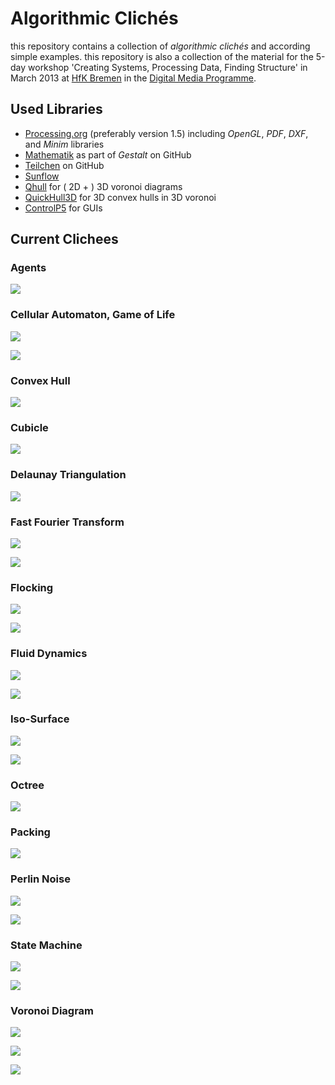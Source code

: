 Algorithmic Clichés
===================

this repository contains a collection of _algorithmic clichés_ and according simple examples. this repository is also a collection of the material for the 5-day workshop 'Creating Systems, Processing Data, Finding Structure' in March 2013 at [HfK Bremen](http://www.hfk-bremen.de/) in the [Digital Media Programme](http://digitalemedien-bremen.de/).

## Used Libraries

* [Processing.org](http://www.processing.org/) (preferably version 1.5) including _OpenGL_, _PDF_, _DXF_, and _Minim_ libraries
* [Mathematik](https://github.com/TheProduct/Gestalt) as part of _Gestalt_ on GitHub
* [Teilchen](https://github.com/d3p/teilchen) on GitHub
* [Sunflow](http://sunflow.sourceforge.net/)
* [Qhull](http://www.qhull.org/) for ( 2D + ) 3D voronoi diagrams
* [QuickHull3D](http://www.cs.ubc.ca/~lloyd/java/quickhull3d.html) for 3D convex hulls in 3D voronoi
* [ControlP5](http://www.sojamo.de/libraries/controlP5/) for GUIs

## Current Clichees

### Agents

[![](./images/sketches/Step07_IntroducingTime.png)
](https://github.com/d3p/algorithmic-cliches/blob/thereafter/sources/de/hfkbremen/algorithmiccliches/agents/Step07_IntroducingTime.java)

### Cellular Automaton, Game of Life

[![](./images/sketches/SketchGameOfLife2.png)](https://github.com/d3p/algorithmic-cliches/blob/thereafter/sources/de/hfkbremen/algorithmiccliches/cellularautomata/SketchGameOfLife2.java)

[![](./images/sketches/SketchGameOfLife3.png)](https://github.com/d3p/algorithmic-cliches/blob/thereafter/sources/de/hfkbremen/algorithmiccliches/cellularautomata/SketchGameOfLife3.java)

### Convex Hull

![](./images/sketches/SketchConvexHull.png)

### Cubicle

![](./images/sketches/SketchCubicle.png)
### Delaunay Triangulation![](./images/sketches/SketchDelaunayTriangulation.png)### Fast Fourier Transform![](./images/sketches/SketchSimpleFFT.png)

![](./images/sketches/SketchFFTLandscape.png)
### Flocking![](./images/sketches/SketchFlocking2.png)![](./images/sketches/SketchFlocking3.png)### Fluid Dynamics![](./images/sketches/SketchFluidDynamics2.png)
![](./images/sketches/SketchWaterColumns.png)### Iso-Surface
![](./images/sketches/SketchIsoSurface2.png)![](./images/sketches/SketchIsoSurface3.png)### Octree![](./images/sketches/SketchOctree.png)### Packing![](./images/sketches/SketchSpherePackingAroundCenter.png)### Perlin Noise![](./images/sketches/SketchPerlinNoise.png)![](./images/sketches/SketchWaterSurface.png)### State Machine![](./images/sketches/SketchSimpleStateMachine.png)![](./images/sketches/SketchStateMachineWithObjects.png)### Voronoi Diagram
![](./images/sketches/SketchVoronoi2.png)![](./images/sketches/SketchVoronoi2RoundRegions.png)![](./images/sketches/SketchVoronoi3.png)
